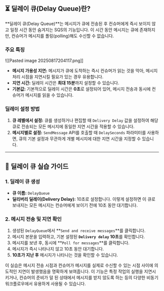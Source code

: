 
## ⏳ 딜레이 큐(Delay Queue)란?

**딜레이 큐(Delay Queue)**는 메시지가 큐에 전송된 후 컨슈머에게 즉시 보이지 않고 일정 시간 동안 숨겨지는 SQS의 기능입니다. 이 시간 동안 메시지는 큐에 존재하지만, 컨슈머가 메시지를 폴링(polling)해도 수신할 수 없습니다.

### 주요 특징

![[Pasted image 20250817204117.png]]

- **메시지 가용성 지연:** 메시지가 큐에 도착하는 즉시 컨슈머가 읽는 것을 막아, 메시지 처리 시점을 지연시킬 필요가 있는 경우 유용합니다.
- **지연 시간:** 딜레이 시간은 **최대 15분**까지 설정할 수 있습니다.
- **기본값:** 기본적으로 딜레이 시간은 **0초**로 설정되어 있어, 메시지 전송과 동시에 컨슈머가 메시지를 읽을 수 있습니다.

### 딜레이 설정 방법

1. **큐 레벨에서 설정:** 큐를 생성하거나 편집할 때 `Delivery Delay` 값을 설정하여 해당 큐로 전송되는 모든 메시지에 동일한 지연 시간을 적용할 수 있습니다.
2. **메시지별로 설정:** `SendMessage` API를 호출할 때 `DelaySeconds` 파라미터를 사용하면, 큐의 기본 설정과 무관하게 개별 메시지에 대한 지연 시간을 지정할 수 있습니다.

---

## 🧪 딜레이 큐 실습 가이드

### 1. 딜레이 큐 생성

- **큐 이름:** `DelayQueue`
- **딜리버리 딜레이(Delivery Delay):** 10초로 설정합니다. 이렇게 설정하면 이 큐로 보내지는 모든 메시지는 컨슈머에게 보이기 전에 10초 동안 대기합니다.

### 2. 메시지 전송 및 지연 확인

1. 생성된 `DelayQueue`에서 **`Send and receive messages`**를 클릭합니다.
2. 메시지 본문을 입력하고, 기본 설정된 **`Delivery delay` 10초**를 확인합니다.
3. 메시지를 보낸 후, 동시에 **`Poll for messages`**를 클릭합니다.
4. 메시지가 즉시 나타나지 않고 10초 동안 대기합니다.
5. **10초가 지난 후** 메시지가 나타나는 것을 확인할 수 있습니다.

이 실습은 메시지 전송 시점과 컨슈머가 메시지를 실제로 수신할 수 있는 시점 사이에 의도적인 지연이 발생했음을 명확하게 보여줍니다. 이 기능은 특정 작업의 실행을 지연시키거나, 컨슈머의 준비가 덜 된 상태에서 메시지를 받지 않도록 하는 등의 다양한 비동기 워크플로우에서 유용하게 사용될 수 있습니다.